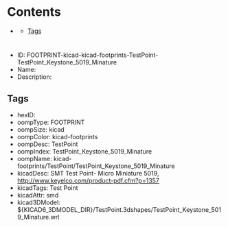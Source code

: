 



Contents
========

* [](#)
	* [Tags](#tags)

# 

- ID: FOOTPRINT-kicad-kicad-footprints-TestPoint-TestPoint_Keystone_5019_Minature
- Name: 
- Description: 

## Tags

- hexID: 
- oompType: FOOTPRINT
- oompSize: kicad
- oompColor: kicad-footprints
- oompDesc: TestPoint
- oompIndex: TestPoint_Keystone_5019_Minature
- oompName: kicad-footprints/TestPoint/TestPoint_Keystone_5019_Minature
- kicadDesc: SMT Test Point- Micro Miniature 5019, http://www.keyelco.com/product-pdf.cfm?p=1357
- kicadTags: Test Point
- kicadAttr: smd
- kicad3DModel: ${KICAD6_3DMODEL_DIR}/TestPoint.3dshapes/TestPoint_Keystone_5019_Minature.wrl
